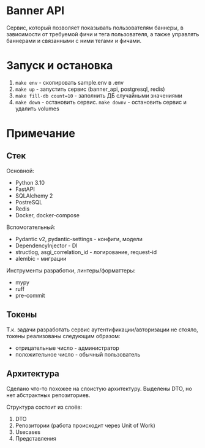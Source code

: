 # Banner API

Сервис, который позволяет показывать пользователям баннеры, в зависимости от требуемой фичи и тега пользователя, а также управлять баннерами и связанными с ними тегами и фичами.

# Запуск и остановка

1. `make env` - скопировать sample.env в .env
2. `make up` - запустить сервис (banner_api, postgresql, redis)
3. `make fill-db count=10` - заполнить ДБ случайными значениями
4. `make down` - остановить сервис. `make downv` - остановить сервис и удалить volumes

# Примечание

## Стек

Основной:

- Python 3.10
- FastAPI
- SQLAlchemy 2
- PostreSQL
- Redis
- Docker, docker-compose

Вспомогательный:

- Pydantic v2, pydantic-settings - конфиги, модели
- DependencyInjector - DI
- structlog, asgi_correlation_id - логирование, request-id
- alembic - миграции

Инструменты разработки, линтеры/форматтеры:

- mypy
- ruff
- pre-commit

## Токены

Т.к. задачи разработать сервис аутентификации/авторизации не стояло, токены реализованы следующим образом:

- отрицательные число - администратор
- положительное число - обычный пользователь

## Архитектура

Сделано что-то похожее на слоистую архитектуру. Выделены DTO, но нет абстрактных репозиториев.

Структура состоит из слоёв:

1. DTO
2. Репозитории (работа происходит через Unit of Work)
3. Usecases
4. Представления